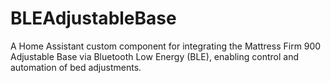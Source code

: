 # BLEAdjustableBase
A Home Assistant custom component for integrating the Mattress Firm 900 Adjustable Base via Bluetooth Low Energy (BLE), enabling control and automation of bed adjustments.
